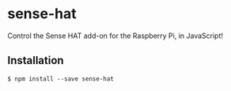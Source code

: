# sense-hat

Control the Sense HAT add-on for the Raspberry Pi, in JavaScript!

## Installation

```
$ npm install --save sense-hat
```


